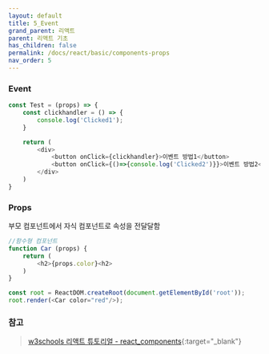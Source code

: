 ```yaml
---
layout: default
title: 5_Event
grand_parent: 리액트
parent: 리액트 기초
has_children: false
permalink: /docs/react/basic/components-props
nav_order: 5
---
```




### **Event**  

```js
const Test = (props) => {
    const clickhandler = () => {
        console.log('Clicked1');
    }

    return (
        <div>
            <button onClick={clickhandler}>이벤트 방법1</button>
            <button onClick={()=>{console.log('Clicked2')}}>이벤트 방법2</button>
        </div>
    )
}
```





### **Props**
부모 컴포넌트에서 자식 컴포넌트로 속성을 전달달함

```js
//함수형 컴포넌트
function Car (props) {
    return (
        <h2>{props.color}<h2>
    )
}

const root = ReactDOM.createRoot(document.getElementById('root'));
root.render(<Car color="red"/>);
```


### **참고**
> [w3schools 리액트 튜토리얼 - react_components](https://www.w3schools.com/REACT/react_components.asp){:target="_blank"}

